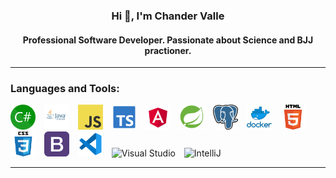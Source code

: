 <h3 align="center">Hi 👋, I'm Chander Valle</h3>
<h4 align="center">Professional Software Developer. Passionate about Science and BJJ practioner.</h4>

<hr />

### Languages and Tools:

<div>
  <img src="https://raw.githubusercontent.com/github/explore/80688e429a7d4ef2fca1e82350fe8e3517d3494d/topics/csharp/csharp.png" alt="C Sharp" width="40" style="padding-right: 10px"/>
  <img src="https://raw.githubusercontent.com/github/explore/80688e429a7d4ef2fca1e82350fe8e3517d3494d/topics/java/java.png" alt="Java" width="40" style="padding-right: 10px"/>
  <img src="https://raw.githubusercontent.com/github/explore/80688e429a7d4ef2fca1e82350fe8e3517d3494d/topics/javascript/javascript.png" alt="Javascript" width="40" style="padding-right: 10px"/>
  <img src="https://raw.githubusercontent.com/vscode-icons/vscode-icons/1120bad531c928642d2ee49942be079a9fb0519b/icons/file_type_typescript_official.svg" alt="Typescript" width="40" style="padding-right: 10px"/>
  <img src="https://raw.githubusercontent.com/github/explore/80688e429a7d4ef2fca1e82350fe8e3517d3494d/topics/angular/angular.png" alt="Angular" width="40" style="padding-right: 10px"/>
  <img src="https://raw.githubusercontent.com/github/explore/80688e429a7d4ef2fca1e82350fe8e3517d3494d/topics/spring-boot/spring-boot.png" alt="Spring Framework" width="40" style="padding-right: 10px"/>
  <img src="https://raw.githubusercontent.com/github/explore/80688e429a7d4ef2fca1e82350fe8e3517d3494d/topics/postgresql/postgresql.png" alt="PostgreSQL" width="40" style="padding-right: 10px"/>
  <img src="https://raw.githubusercontent.com/github/explore/80688e429a7d4ef2fca1e82350fe8e3517d3494d/topics/docker/docker.png" alt="Docker" width="40" style="padding-right: 10px"/>
  <img src="https://raw.githubusercontent.com/github/explore/80688e429a7d4ef2fca1e82350fe8e3517d3494d/topics/html/html.png" alt="HTML" width="40" style="padding-right: 10px"/>
  <img src="https://raw.githubusercontent.com/github/explore/80688e429a7d4ef2fca1e82350fe8e3517d3494d/topics/css/css.png" alt="CSS" width="40" style="padding-right: 10px"/>
  <img src="https://raw.githubusercontent.com/github/explore/80688e429a7d4ef2fca1e82350fe8e3517d3494d/topics/bootstrap/bootstrap.png" alt="Bootstrap" width="40" style="padding-right: 10px"/>
  <img src="https://github.com/vscode-icons/vscode-icons/raw/master/icons/file_type_vscode.svg" alt="Visual Studio Code" width="40" style="padding-right: 10px"/>
  <img src="https://devicons.github.io/devicon/devicon.git/icons/visualstudio/visualstudio-plain.svg" alt="Visual Studio" width="40" style="padding-right: 10px"/>
  <img src="https://devicons.github.io/devicon/devicon.git/icons/intellij/intellij-original.svg" alt="IntelliJ" width="40" style="padding-right: 10px"/>
</div>

<hr />
